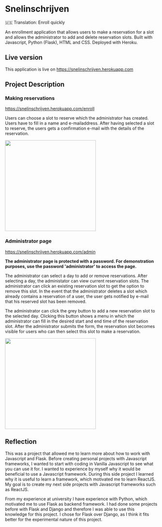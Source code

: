 # Snelinschrijven
🇺🇸 Translation: Enroll quickly

An enrollment application that allows users to make a reservation for a slot and allows the administrator to add and delete reservation slots. Built with Javascript, Python (Flask), HTML and CSS. Deployed with Heroku.

## Live version
This application is live on https://snelinschrijven.herokuapp.com


## Project Description

### Making reservations   
https://snelinschrijven.herokuapp.com/enroll

Users can choose a slot to reserve which the administrator has created. Users have to fill in a name and e-mailaddress. After having selected a slot to reserve, the users gets a confirmation e-mail with the details of the reservation.

<img src="https://github.com/JochemVanDerMeer/snelinschrijven/blob/master/static/screenshot1.png?raw=true" width="300">

### Administrator page
https://snelinschrijven.herokuapp.com/admin

**The administrator page is protected with a password. For demonstration purposes, use the password 'administrator' to access the page.**

The administrator can select a day to add or remove reservations. After selecting a day, the administator can view current reservation slots. The administrator can click an existing reservation slot to get the option to remove this slot. In the event that the administrator deletes a slot which already contains a reservation of a user, the user gets notified by e-mail that his reserved slot has been removed.

The administrator can click the grey button to add a new reservation slot to the selected day. Clicking this button shows a menu in which the administrator can fill in the desired start and end time of the reservation slot. After the administrator submits the form, the reservation slot becomes visible for users who can then select this slot to make a reservation.

<img src="https://github.com/JochemVanDerMeer/snelinschrijven/blob/master/static/screenshot2.png?raw=true" width="300">

## Reflection

This was a project that allowed me to learn more about how to work with Javascript and Flask. Before creating personal projects with Javascript frameworks, I wanted to start with coding in Vanilla Javascript to see what you can use it for. I wanted to experience by myself why it would be beneficial to use a Javascript framework. During this side project I learned why it is useful to learn a framework, which motivated me to learn ReactJS. My goal is to create my next side projects with Javascript frameworks such as ReactJS. 

From my experience at university I have experience with Python, which motivated me to use Flask as backend framework. I had done some projects before with Flask and Django and therefore I was able to use this knowledge for this project. I chose for Flask over Django, as I think it fits better for the experimental nature of this project.
